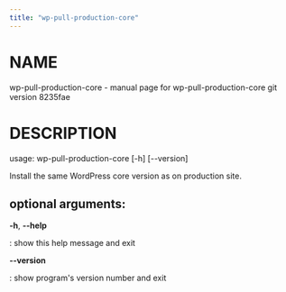 ```yaml
---
title: "wp-pull-production-core"
---
```



NAME
====

wp-pull-production-core - manual page for wp-pull-production-core git
version 8235fae

DESCRIPTION
===========

usage: wp-pull-production-core \[-h\] \[\--version\]

Install the same WordPress core version as on production site.

optional arguments:
-------------------

**-h**, **\--help**

:   show this help message and exit

**\--version**

:   show program\'s version number and exit
